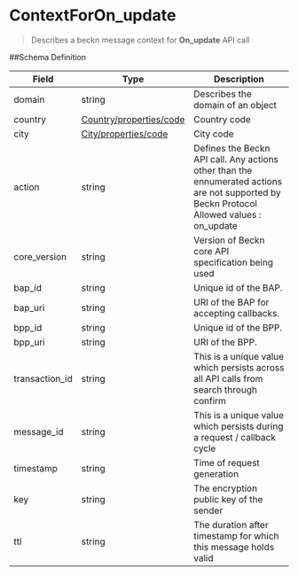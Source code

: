 # ContextForOn_update

> Describes a beckn message context for **On_update** API call

##Schema Definition

| **Field**      | **Type**                                                                     | **Description**                                                                                                                                |
| -------------- | ---------------------------------------------------------------------------- | ---------------------------------------------------------------------------------------------------------------------------------------------- |
| domain         | string                                                                       | Describes the domain of an object                                                                                                              |
| country        | [Country/properties/code](/docs/core-specification/schema-reference/country) | Country code                                                                                                                                   |
| city           | [City/properties/code](/docs/core-specification/schema-reference/city)       | City code                                                                                                                                      |
| action         | string                                                                       | Defines the Beckn API call. Any actions other than the ennumerated actions are not supported by Beckn Protocol <br> Allowed values : on_update |
| core_version   | string                                                                       | Version of Beckn core API specification being used                                                                                             |
| bap_id         | string                                                                       | Unique id of the BAP.                                                                                                                          |
| bap_uri        | string                                                                       | URI of the BAP for accepting callbacks.                                                                                                        |
| bpp_id         | string                                                                       | Unique id of the BPP.                                                                                                                          |
| bpp_uri        | string                                                                       | URI of the BPP.                                                                                                                                |
| transaction_id | string                                                                       | This is a unique value which persists across all API calls from search through confirm                                                         |
| message_id     | string                                                                       | This is a unique value which persists during a request / callback cycle                                                                        |
| timestamp      | string                                                                       | Time of request generation                                                                                                                     |
| key            | string                                                                       | The encryption public key of the sender                                                                                                        |
| ttl            | string                                                                       | The duration after timestamp for which this message holds valid                                                                                |
